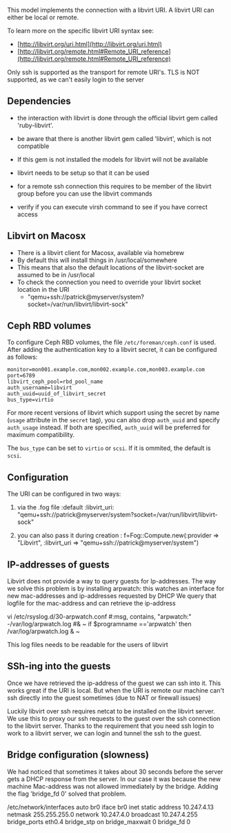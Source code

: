 This model implements the connection with a libvirt URI.
A libvirt URI can either be local or remote.

To learn more on the specific libvirt URI syntax see:

- [http://libvirt.org/uri.html](http://libvirt.org/uri.html)
- [http://libvirt.org/remote.html#Remote_URI_reference](http://libvirt.org/remote.html#Remote_URI_reference)

Only ssh is supported as the transport for remote URI's. TLS is NOT supported, as we can't easily login to the server

## Dependencies

- the interaction with libvirt is done through the official libvirt gem called 'ruby-libvirt'.
- be aware that there is another libvirt gem called 'libvirt', which is not compatible
- If this gem is not installed the models for libvirt will not be available

- libvirt needs to be setup so that it can be used
- for a remote ssh connection this requires to be member of the libvirt group before you can use the libvirt commands
- verify if you can execute virsh command to see if you have correct access

## Libvirt on Macosx

- There is a libvirt client for Macosx, available via homebrew
- By default this will install things in /usr/local/somewhere
- This means that also the default locations of the libvirt-socket are assumed to be in /usr/local
- To check the connection you need to override your libvirt socket location in the URI
  - "qemu+ssh://patrick@myserver/system?socket=/var/run/libvirt/libvirt-sock"

## Ceph RBD volumes
To configure Ceph RBD volumes, the file ``/etc/foreman/ceph.conf`` is used.
After adding the authentication key to a libvirt secret, it can be configured as follows:
```
monitor=mon001.example.com,mon002.example.com,mon003.example.com
port=6789
libvirt_ceph_pool=rbd_pool_name
auth_username=libvirt
auth_uuid=uuid_of_libvirt_secret
bus_type=virtio
```
For more recent versions of libvirt which support using the secret by name (`usage` attribute in the `secret` tag),
you can also drop `auth_uuid` and specify `auth_usage` instead. If both are specified, `auth_uuid` will be preferred for maximum compatibility.

The `bus_type` can be set to `virtio` or `scsi`. If it is ommited, the default is `scsi`.

## Configuration

The URI can be configured in two ways:
1) via the .fog file
:default
  :libvirt_uri: "qemu+ssh://patrick@myserver/system?socket=/var/run/libvirt/libvirt-sock"

2) you can also pass it during creation :
f=Fog::Compute.new(:provider => "Libvirt", :libvirt_uri => "qemu+ssh://patrick@myserver/system")

## IP-addresses of guests
Libvirt does not provide a way to query guests for Ip-addresses.
The way we solve this problem is by installing arpwatch: this watches an interface for new mac-addresses and ip-addresses requested by DHCP
We query that logfile for the mac-address and can retrieve the ip-address

vi /etc/rsyslog.d/30-arpwatch.conf
#:msg, contains, "arpwatch:" -/var/log/arpwatch.log
#& ~
if $programname =='arpwatch' then /var/log/arpwatch.log
& ~

This log files needs to be readable for the users of libvirt

## SSh-ing into the guests
Once we have retrieved the ip-address of the guest we can ssh into it. This works great if the URI is local.
But when the URI is remote our machine can't ssh directly into the guest sometimes (due to NAT or firewall issues)

Luckily libvirt over ssh requires netcat to be installed on the libvirt server.
We use this to proxy our ssh requests to the guest over the ssh connection to the libvirt server.
Thanks to the requirement that you need ssh login to work to a libvirt server, we can login and tunnel the ssh to the guest.

## Bridge configuration (slowness)
We had noticed that sometimes it takes about 30 seconds before the server gets a DHCP response from the server.
In our case it was because the new machine Mac-address was not allowed immediately by the bridge.
Adding the flag 'bridge_fd 0' solved that problem.

/etc/network/interfaces
auto br0
iface br0 inet static
address 10.247.4.13
netmask 255.255.255.0
network 10.247.4.0
broadcast 10.247.4.255
bridge_ports eth0.4
bridge_stp on
bridge_maxwait 0
bridge_fd 0


